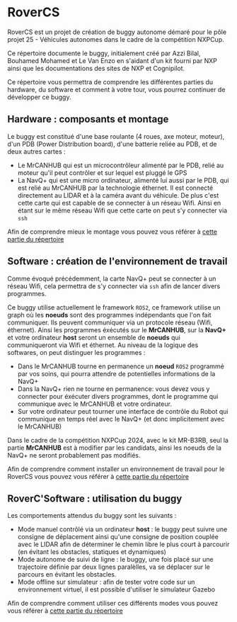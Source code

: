 # RoverCS

RoverCS est un projet de création de buggy autonome démaré pour le pôle projet 25 - Véhicules autonomes dans le cadre de la compétition NXPCup.

Ce répertoire documente le buggy, initialement créé par Azzi Bilal, Bouhamed Mohamed et Le Van Enzo en s'aidant d'un kit fourni par NXP ainsi que les documentations des sites de NXP et Cognipilot.

Ce répertoire vous permettra de comprendre les différentes parties du hardware, du software et comment à votre tour, vous pourrez continuer de développer ce buggy.

## Hardware : composants et montage

Le buggy est constitué d'une base roulante (4 roues, axe moteur, moteur), d'un PDB (Power Distribution board), d'une batterie reliée au PDB, et de deux autres cartes :

- Le MrCANHUB qui est un microcontrôleur alimenté par le PDB, relié au moteur qu'il peut contrôler et sur lequel est pluggé le GPS
- La NavQ+ qui est une micro ordinateur, alimenté lui aussi par le PDB, qui est relié au MrCANHUB par la technologie éthernet. Il est connecté directement au LIDAR et à la caméra avant du véhicule. De plus c'est cette carte qui est capable de se connecter à un réseau Wifi. Ainsi en étant sur le même réseau Wifi que cette carte on peut s'y connecter via `ssh`

Afin de comprendre mieux le montage vous pouvez vous référer à [cette partie du répertoire](hardware/README.md)

## Software : création de l'environnement de travail

Comme évoqué précédemment, la carte NavQ+ peut se connecter à un réseau Wifi, cela permettra de s'y connecter via `ssh` afin de lancer divers programmes.

Ce buggy utilise actuellement le framework `ROS2`, ce framework utilise un graph où les **noeuds** sont des programmes indépendants que l'on fait communiquer. Ils peuvent communiquer via un protocole réseau (Wifi, éthernet). Ainsi les programmes éxécutés sur le **MrCANHUB**, sur la **NavQ+** et votre ordinateur **host** seront un ensemble de **noeuds** qui communiqueront via Wifi et éthernet. Au niveau de la logique des softwares, on peut distinguer les programmes :

- Dans le MrCANHUB tourne en permanence un **noeud** `ROS2` programmé par vos soins, qui pourra attendre de potentielles informations de la NavQ+
- Dans la NavQ+ rien ne tourne en permanence: vous devez vous y connecter pour éxécuter divers programmes, dont le programme qui communique avec le MrCANHUB et votre ordinateur.
- Sur votre ordinateur peut tourner une interface de contrôle du Robot qui communique en temps réel avec le NavQ+ (et donc implicitement avec le MrCANHUB)

Dans le cadre de la compétition NXPCup 2024, avec le kit MR-B3RB, seul la partie **MrCANHUB** est à modifier par les candidats, ainsi les noeuds de la NavQ+ ne seront probablement pas modifiés.

Afin de comprendre comment installer un environnement de travail pour le RoverCS vous pouvez vous référer à [cette partie du répertoire](software/README.md)

## RoverC'Software : utilisation du buggy

Les comportements attendus du buggy sont les suivants :

- Mode manuel contrôlé via un ordinateur **host** : le buggy peut suivre une consigne de déplacement ainsi qu'une consigne de position couplée avec le LIDAR afin de déterminer le chemin libre le plus court à parcourir (en évitant les obstacles, statiques et dynamiques)
- Mode autonome de suivi de ligne : le buggy, une fois placé sur une trajectoire définie par deux lignes paralèlles, va se déplacer sur le parcours en évitant les obstacles.
- Mode offline sur simulateur : afin de tester votre code sur un environnement virtuel, il est possible d'utiliser le simulateur Gazebo

Afin de comprendre comment utiliser ces différents modes vous pouvez vous référer à [cette](software/README.md)[ ](usage/README.md)[partie du répertoire](software/README.md)